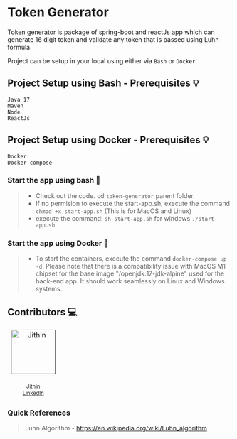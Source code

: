 # Token Generator
Token generator is package of spring-boot and reactJs app which can generate 16 digit token and validate any token that is passed using Luhn formula.

Project can be setup in your local using either via `Bash` or `Docker`.
## Project Setup using Bash - Prerequisites :bulb:

    Java 17
    Maven
    Node
    ReactJs

## Project Setup using Docker - Prerequisites :bulb:

    Docker
    Docker compose
    
### **Start the app using bash** :roller_coaster:
> - Check out the code. cd `token-generator` parent folder.
> - If no permision to execute the start-app.sh, execute the command `chmod +x start-app.sh` (This is for MacOS and Linux)
> - execute the command: `sh start-app.sh` for windows `./start-app.sh`

### **Start the app using Docker** :bicyclist:
> - To start the containers, execute the command `docker-compose up -d`. Please note that there is a compatibility issue with MacOS M1 chipset for the base image "/openjdk:17-jdk-alpine" used for the back-end app. It should work seamlessly on Linux and Windows systems.

## Contributors :computer:

<!-- ALL-CONTRIBUTORS-LIST:START - Do not remove or modify this section -->
<!-- prettier-ignore-start -->
<!-- markdownlint-disable -->
<table>
  <tbody style="border:none">
    <tr>
      <td align="center">
      <a target="_blank" href="">
      <img src="https://media.licdn.com/dms/image/C5603AQFSTzgKITUzGg/profile-displayphoto-shrink_800_800/0/1600225278915?e=1703116800&v=beta&t=VjZW7UCSZBo7L-6-F2DbFApx2gtkWHaAzQvfW6eUTu4" width="100px;" alt="Jithin"/>
      <br />
      <sub><b></b></sub>
      </a>
      <br /><span style="font-size:12px">Jithin<span>
      <br /><span style="font-size:12px"><a href="https://www.linkedin.com/in/jithingopi/">LinkedIn</a><span>
      </td>
 </tr>
  </tbody>
</table>

### Quick References
> Luhn Algorithm - https://en.wikipedia.org/wiki/Luhn_algorithm
